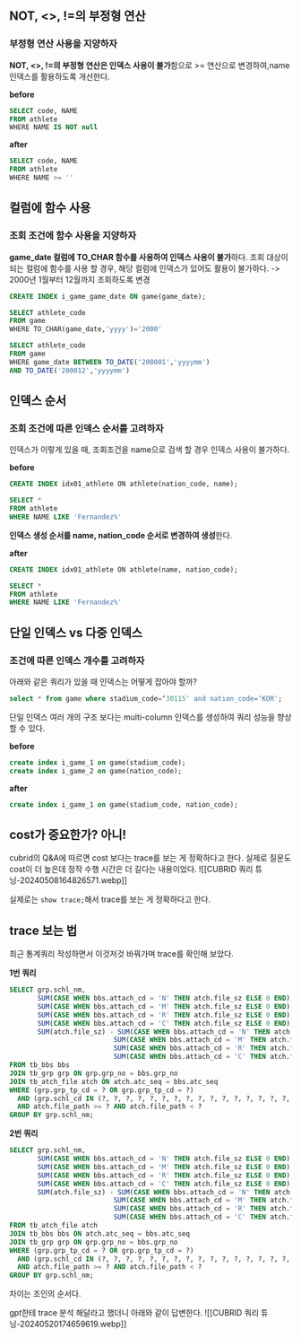 ##  NOT, <>, !=의 부정형 연산

### 부정형 연산 사용을 지양하자
**NOT, <>, !=의 부정형 연산은 인덱스 사용이 불가**함으로 >= 연산으로 변경하여,name 인덱스를 활용하도록 개선한다.

**before**
```sql
SELECT code, NAME 
FROM athlete 
WHERE NAME IS NOT null
```

**after**
```sql
SELECT code, NAME 
FROM athlete 
WHERE NAME >= ''
```

## 컬럼에 함수 사용
### 조회 조건에 함수 사용을 지양하자

**game_date 컬럼에 TO_CHAR 함수를 사용하여 인덱스 사용이 불가**하다.
조회 대상이 되는 컬럼에 함수를 사용 할 경우, 해당 컬럼에 인덱스가 있어도 활용이 불가하다.
-> 2000년 1월부터 12월까지 조회하도록 변경

```sql
CREATE INDEX i_game_game_date ON game(game_date);

SELECT athlete_code
FROM game
WHERE TO_CHAR(game_date,'yyyy')='2000'
```

```sql
SELECT athlete_code 
FROM game 
WHERE game_date BETWEEN TO_DATE('200001','yyyymm') 
AND TO_DATE('200012','yyyymm')
```

## 인덱스 순서
### 조회 조건에 따른 인덱스 순서를 고려하자

인덱스가 이렇게 있을 때, 조회조건을 name으로 검색 할 경우 인덱스 사용이 불가하다.

**before**
```sql
CREATE INDEX idx01_athlete ON athlete(nation_code, name);
```
```sql
SELECT *
FROM athlete 
WHERE NAME LIKE 'Fernandez%'
```
**인덱스 생성 순서를 name, nation_code 순서로 변경하여 생성**한다.

**after**
```sql
CREATE INDEX idx01_athlete ON athlete(name, nation_code);

SELECT *
FROM athlete
WHERE NAME LIKE 'Fernandez%'
```

## 단일 인덱스 vs 다중 인덱스
### 조건에 따른 인덱스 개수를 고려하자

아래와 같은 쿼리가 있을 때 인덱스는 어떻게 잡아야 할까?
```sql
select * from game where stadium_code=‘30115' and nation_code=‘KOR'; 
```

단일 인덱스 여러 개의 구조 보다는 multi-column 인덱스를 생성하여 쿼리 성능을 향상할 수 있다.

**before**
```sql
create index i_game_1 on game(stadium_code);
create index i_game_2 on game(nation_code);
```

**after**
```sql
create index i_game_1 on game(stadium_code, nation_code);
```

## cost가 중요한가? 아니!
cubrid의 Q&A에 따르면 cost 보다는 trace를 보는 게 정확하다고 한다.
실제로 질문도 cost이 더 높은데 정작 수행 시간은 더 길다는 내용이었다.
![[CUBRID 쿼리 튜닝-20240508164826571.webp]]

실제로는 `show trace;`해서 trace를 보는 게 정확하다고 한다.

## trace 보는 법
최근 통계쿼리 작성하면서 이것저것 바꿔가며 trace를 확인해 보았다.

**1번 쿼리**
```sql
SELECT grp.schl_nm, 
       SUM(CASE WHEN bbs.attach_cd = 'N' THEN atch.file_sz ELSE 0 END),
       SUM(CASE WHEN bbs.attach_cd = 'M' THEN atch.file_sz ELSE 0 END),
       SUM(CASE WHEN bbs.attach_cd = 'R' THEN atch.file_sz ELSE 0 END),
       SUM(CASE WHEN bbs.attach_cd = 'C' THEN atch.file_sz ELSE 0 END),
       SUM(atch.file_sz) - SUM(CASE WHEN bbs.attach_cd = 'N' THEN atch.file_sz ELSE 0 END) - 
                          SUM(CASE WHEN bbs.attach_cd = 'M' THEN atch.file_sz ELSE 0 END) - 
                          SUM(CASE WHEN bbs.attach_cd = 'R' THEN atch.file_sz ELSE 0 END) - 
                          SUM(CASE WHEN bbs.attach_cd = 'C' THEN atch.file_sz ELSE 0 END)
FROM tb_bbs bbs
JOIN tb_grp grp ON grp.grp_no = bbs.grp_no
JOIN tb_atch_file atch ON atch.atc_seq = bbs.atc_seq
WHERE (grp.grp_tp_cd = ? OR grp.grp_tp_cd = ?)
  AND (grp.schl_cd IN (?, ?, ?, ?, ?, ?, ?, ?, ?, ?, ?, ?, ?, ?, ?, ?, ?, ?, ?, ?, ?, ?, ?, ?, ?, ?, ?, ?, ?))
  AND atch.file_path >= ? AND atch.file_path < ?
GROUP BY grp.schl_nm;

```

**2번 쿼리**
```sql
SELECT grp.schl_nm, 
       SUM(CASE WHEN bbs.attach_cd = 'N' THEN atch.file_sz ELSE 0 END),
       SUM(CASE WHEN bbs.attach_cd = 'M' THEN atch.file_sz ELSE 0 END),
       SUM(CASE WHEN bbs.attach_cd = 'R' THEN atch.file_sz ELSE 0 END),
       SUM(CASE WHEN bbs.attach_cd = 'C' THEN atch.file_sz ELSE 0 END),
       SUM(atch.file_sz) - SUM(CASE WHEN bbs.attach_cd = 'N' THEN atch.file_sz ELSE 0 END) - 
                          SUM(CASE WHEN bbs.attach_cd = 'M' THEN atch.file_sz ELSE 0 END) - 
                          SUM(CASE WHEN bbs.attach_cd = 'R' THEN atch.file_sz ELSE 0 END) - 
                          SUM(CASE WHEN bbs.attach_cd = 'C' THEN atch.file_sz ELSE 0 END)
FROM tb_atch_file atch
JOIN tb_bbs bbs ON atch.atc_seq = bbs.atc_seq
JOIN tb_grp grp ON grp.grp_no = bbs.grp_no
WHERE (grp.grp_tp_cd = ? OR grp.grp_tp_cd = ?)
  AND (grp.schl_cd IN (?, ?, ?, ?, ?, ?, ?, ?, ?, ?, ?, ?, ?, ?, ?, ?, ?, ?, ?, ?, ?, ?, ?, ?, ?, ?, ?, ?, ?))
  AND atch.file_path >= ? AND atch.file_path < ?
GROUP BY grp.schl_nm;

```
차이는 조인의 순서다.

gpt한테 trace 분석 해달라고 했더니 아래와 같이 답변한다.
![[CUBRID 쿼리 튜닝-20240520174659619.webp]]